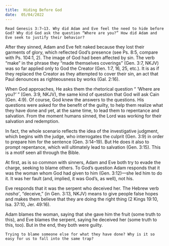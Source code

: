 ```yaml
---
title:  Hiding Before God
date:  05/04/2022
---
```


`Read Genesis 3:7–13. Why did Adam and Eve feel the need to hide before God? Why did God ask the question “Where are you?” How did Adam and Eve seek to justify their behavior?`

After they sinned, Adam and Eve felt naked because they lost their garments of glory, which reflected God’s presence (see Ps. 8:5, compare with Ps. 104:1, 2). The image of God had been affected by sin. The verb “make” in the phrase they “made themselves coverings” (Gen. 3:7, NKJV) was so far applied only to God the Creator (Gen. 1:7, 16, 25, etc.). It is as if they replaced the Creator as they attempted to cover their sin, an act that Paul denounces as righteousness by works (Gal. 2:16).

When God approaches, He asks them the rhetorical question “ ‘Where are you?’ ” (Gen. 3:9, NKJV), the same kind of question that God will ask Cain (Gen. 4:9). Of course, God knew the answers to the questions. His questions were asked for the benefit of the guilty, to help them realize what they have done and yet, at the same time, to lead them to repentance and salvation. From the moment humans sinned, the Lord was working for their salvation and redemption.

In fact, the whole scenario reflects the idea of the investigative judgment, which begins with the judge, who interrogates the culprit (Gen. 3:9) in order to prepare him for the sentence (Gen. 3:14–19). But He does it also to prompt repentance, which will ultimately lead to salvation (Gen. 3:15). This is a motif seen all through the Bible.

At first, as is so common with sinners, Adam and Eve both try to evade the charge, seeking to blame others. To God’s question Adam responds that it was the woman whom God had given to him (Gen. 3:12)—she led him to do it. It was her fault (and, implied, it was God’s, as well), not his.

Eve responds that it was the serpent who deceived her. The Hebrew verb _nasha’_, “deceive,” (in Gen. 3:13, NKJV) means to give people false hopes and makes them believe that they are doing the right thing (2 Kings 19:10, Isa. 37:10, Jer. 49:16).

Adam blames the woman, saying that she gave him the fruit (some truth to this), and Eve blames the serpent, saying he deceived her (some truth to this, too). But in the end, they both were guilty.

`Trying to blame someone else for what they have done? Why is it so easy for us to fall into the same trap?`